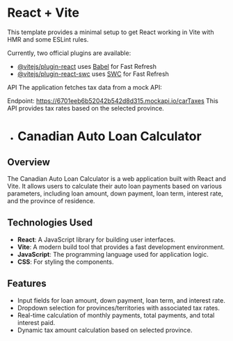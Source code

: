 # React + Vite

This template provides a minimal setup to get React working in Vite with HMR and some ESLint rules.

Currently, two official plugins are available:

- [@vitejs/plugin-react](https://github.com/vitejs/vite-plugin-react/blob/main/packages/plugin-react/README.md) uses [Babel](https://babeljs.io/) for Fast Refresh
- [@vitejs/plugin-react-swc](https://github.com/vitejs/vite-plugin-react-swc) uses [SWC](https://swc.rs/) for Fast Refresh

API
The application fetches tax data from a mock API:

Endpoint: https://6701eeb6b52042b542d8d315.mockapi.io/carTaxes
This API provides tax rates based on the selected province.

- # Canadian Auto Loan Calculator

## Overview
The Canadian Auto Loan Calculator is a web application built with React and Vite. It allows users to calculate their auto loan payments based on various parameters, including loan amount, down payment, loan term, interest rate, and the province of residence.

## Technologies Used
- **React**: A JavaScript library for building user interfaces.
- **Vite**: A modern build tool that provides a fast development environment.
- **JavaScript**: The programming language used for application logic.
- **CSS**: For styling the components.

## Features
- Input fields for loan amount, down payment, loan term, and interest rate.
- Dropdown selection for provinces/territories with associated tax rates.
- Real-time calculation of monthly payments, total payments, and total interest paid.
- Dynamic tax amount calculation based on selected province.


